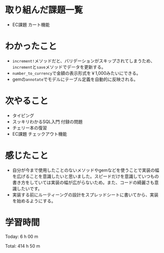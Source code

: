 # 取り組んだ課題一覧
- EC課題 カート機能 

# わかったこと
- `increment!`メソッドだと、バリデーションがスキップされてしまうため、`increment`と`save`メソッドでデータを更新する。
- `number_to_currency`で金額の表示形式を￥1,000みたいにできる。
- gemの`annotate`でモデルにテーブル定義を自動的に反映される。

# 次やること
- タイピング
- スッキリわかるSQL入門 付録の問題
- チェリー本の復習
- EC課題 チェックアウト機能

# 感じたこと
- 自分が今まで使用したことのないメソッドやgemなどを使うことで実装の幅を広げることを意識したいと思いました。スピードだけを意識していつもの書き方をしていては実装の幅が広がらないため。また、コードの綺麗さも意識したいです。
- 実装する前にルーティーングの設計をスプレッドシートに書いてから、実装を始めるようにする。

# 学習時間
Today: 6 h 00 m

Total: 414 h 50 m









































































